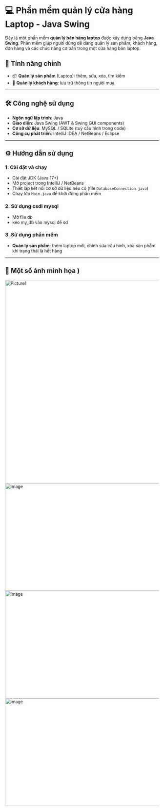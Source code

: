 # 💻 Phần mềm quản lý cửa hàng Laptop - Java Swing

Đây là một phần mềm **quản lý bán hàng laptop** được xây dựng bằng **Java Swing**. Phần mềm giúp người dùng dễ dàng quản lý sản phẩm, khách hàng, đơn hàng và các chức năng cơ bản trong một cửa hàng bán laptop.

## 🧠 Tính năng chính

- 📦 **Quản lý sản phẩm** (Laptop): thêm, sửa, xóa, tìm kiếm
- 🧍 **Quản lý khách hàng**: lưu trữ thông tin người mua

---

## 🛠️ Công nghệ sử dụng

- **Ngôn ngữ lập trình**: Java
- **Giao diện**: Java Swing (AWT & Swing GUI components)
- **Cơ sở dữ liệu**: MySQL / SQLite (tuỳ cấu hình trong code)
- **Công cụ phát triển**: IntelliJ IDEA / NetBeans / Eclipse

---

## ⚙️ Hướng dẫn sử dụng

### 1. Cài đặt và chạy

- Cài đặt JDK (Java 17+)
- Mở project trong IntelliJ / NetBeans
- Thiết lập kết nối cơ sở dữ liệu nếu có (file `DatabaseConnection.java`)
- Chạy lớp `Main.java` để khởi động phần mềm

### 2. Sử dụng csdl mysql

- Mở file db
- kéo my_db vào mysql để sd

### 3. Sử dụng phần mềm

- **Quản lý sản phẩm**: thêm laptop mới, chỉnh sửa cấu hình, xóa sản phẩm khi trạng thái là hết hàng

---

## 📸 Một số ảnh minh họa )

<img width="1166" height="663" alt="Picture1" src="https://github.com/user-attachments/assets/ee89ac96-b1b5-48cb-b329-d4a1b6e49026" />
<img width="692" height="351" alt="image" src="https://github.com/user-attachments/assets/99b9165b-4de3-46fb-bac2-a50fc50ee01c" />
<img width="692" height="351" alt="image" src="https://github.com/user-attachments/assets/81746742-d370-4014-bf36-5fb27f40259d" />

<img width="692" height="351" alt="image" src="https://github.com/user-attachments/assets/21f4de8a-1a6a-401c-a724-b16943a0b903" />


